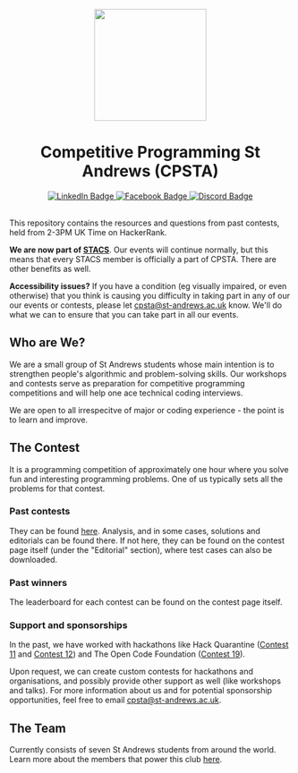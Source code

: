 <p align="center">
  <img src="https://github.com/STAOJ/St-Andrews-Competitive-Programming/blob/master/assets/updated-logo.png" width="200" height="200">
</p>

<h1 align="center">Competitive Programming St Andrews (CPSTA)</h1>

<div id="badges" align="center">
  <a href="https://www.linkedin.com/company/competitive-programming-st-andrews/">
    <img src="https://img.shields.io/badge/LinkedIn-0077b5?style=for-the-badge&logo=linkedin&logoColor=white" alt="LinkedIn Badge"/>
  </a>
  <a href="https://www.facebook.com/CompetitiveProgrammingStAndrews">
    <img src="https://img.shields.io/badge/Facebook-3b5998?style=for-the-badge&logo=facebook&logoColor=white" alt="Facebook Badge"/>
  </a>
  <a href="https://discord.gg/5FsjrdEwzE">
    <img src="https://img.shields.io/badge/discord-7289da?style=for-the-badge&logo=discord&logoColor=white" alt="Discord Badge"/>
  </a>
</div>

<br/>

This repository contains the resources and questions from past contests, held from 2-3PM UK Time on HackerRank.

**We are now part of [STACS](https://www.facebook.com/StACompSoc)**. Our events will continue normally, but this means that every STACS member is officially a part of CPSTA. There are other benefits as well.

**Accessibility issues?** If you have a condition (eg visually impaired, or even otherwise) that you think is causing you difficulty in taking part in any of our our events or contests, please let cpsta@st-andrews.ac.uk know. We'll do what we can to ensure that you can take part in all our events.

## Who are We?

We are a small group of St Andrews students whose main intention is to strengthen people's algorithmic and problem-solving skills. Our workshops and contests serve as preparation for competitive programming competitions and will help one ace technical coding interviews.

We are open to all irrespecitve of major or coding experience - the point is to learn and improve.

## The Contest

It is a programming competition of approximately one hour where you solve fun and interesting programming problems. One of us typically sets all the problems for that contest.

### Past contests

They can be found [here](/Competitions). Analysis, and in some cases, solutions and editorials can be found there. If not here, they can be found on the contest page itself (under the "Editorial" section), where test cases can also be downloaded.

### Past winners

The leaderboard for each contest can be found on the contest page itself.

### Support and sponsorships

In the past, we have worked with hackathons like Hack Quarantine ([Contest 11](/Competitions/Competition%2011%20%5B29%20March%202020%5D/readme.md) and [Contest 12](/Competitions/Competition%2012%20[5%20Apr%202020]/readme.md)) and The Open Code Foundation ([Contest 19](/Competitions/Competition%2019%20[24%20May%202020]/readme.md)).

Upon request, we can create custom contests for hackathons and organisations, and possibly provide other support as well (like workshops and talks). For more information about us and for potential sponsorship opportunities, feel free to email cpsta@st-andrews.ac.uk.

## The Team

Currently consists of seven St Andrews students from around the world. Learn more about the members that power this club [here](the_team.md).
